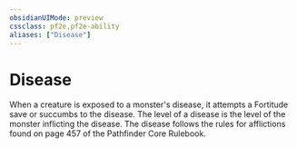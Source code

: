 ```yaml
---
obsidianUIMode: preview
cssclass: pf2e,pf2e-ability
aliases: ["Disease"]
---
```

# Disease

When a creature is exposed to a monster's disease, it attempts a Fortitude save or succumbs to the disease. The level of a disease is the level of the monster inflicting the disease. The disease follows the rules for afflictions found on page 457 of the Pathfinder Core Rulebook.